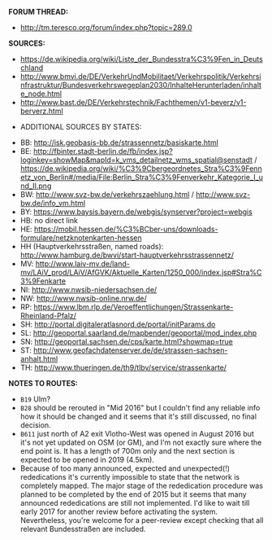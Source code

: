 ﻿**FORUM THREAD:**
- http://tm.teresco.org/forum/index.php?topic=289.0


**SOURCES:**
- https://de.wikipedia.org/wiki/Liste_der_Bundesstra%C3%9Fen_in_Deutschland
- http://www.bmvi.de/DE/VerkehrUndMobilitaet/Verkehrspolitik/Verkehrsinfrastruktur/Bundesverkehrswegeplan2030/InhalteHerunterladen/inhalte_node.html
- http://www.bast.de/DE/Verkehrstechnik/Fachthemen/v1-beverz/v1-berverz.html


* ADDITIONAL SOURCES BY STATES:
- BB: http://isk.geobasis-bb.de/strassennetz/basiskarte.html
- BE: http://fbinter.stadt-berlin.de/fb/index.jsp?loginkey=showMap&mapId=k_vms_detailnetz_wms_spatial@senstadt / https://de.wikipedia.org/wiki/%C3%9Cbergeordnetes_Stra%C3%9Fennetz_von_Berlin#/media/File:Berlin_Stra%C3%9Fenverkehr_Kategorie_I_und_II.png
- BW: http://www.svz-bw.de/verkehrszaehlung.html / http://www.svz-bw.de/info_vm.html
- BY: https://www.baysis.bayern.de/webgis/synserver?project=webgis
- HB: no direct link
- HE: https://mobil.hessen.de/%C3%BCber-uns/downloads-formulare/netzknotenkarten-hessen
- HH (Hauptverkehrsstraßen, named roads): http://www.hamburg.de/bwvi/start-hauptverkehrsstrassennetz/
- MV: http://www.laiv-mv.de/land-mv/LAiV_prod/LAiV/AfGVK/Aktuelle_Karten/1250_000/index.jsp#Stra%C3%9Fenkarte
- NI: http://www.nwsib-niedersachsen.de/
- NW: http://www.nwsib-online.nrw.de/
- RP: https://www.lbm.rlp.de/Veroeffentlichungen/Strassenkarte-Rheinland-Pfalz/
- SH: http://portal.digitaleratlasnord.de/portal/initParams.do
- SL: http://geoportal.saarland.de/mapbender/geoportal/mod_index.php
- SN: http://geoportal.sachsen.de/cps/karte.html?showmap=true
- ST: http://www.geofachdatenserver.de/de/strassen-sachsen-anhalt.html
- TH: http://www.thueringen.de/th9/tlbv/service/strassenkarte/


**NOTES TO ROUTES:**
- `B19` Ulm?
- `B28` should be rerouted in "Mid 2016" but I couldn't find any reliable info how it should be changed and it seems that it's still discussed, no final decision.
- `B611` just north of A2 exit Vlotho-West was opened in August 2016 but it's not yet updated on OSM (or GM), and I'm not exactly sure where the end point is. It has a length of 700m only and the next section is expected to be opened in 2019 (4.5km).
- Because of too many announced, expected and unexpected(!) rededications it's currently impossible to state that the network is completely mapped. The major stage of the rededication procedure was planned to be completed by the end of 2015 but it seems that many announced rededications are still not implemented. I'd like to wait till early 2017 for another review before activating the system. Nevertheless, you're welcome for a peer-review except checking that all relevant Bundesstraßen are included.
